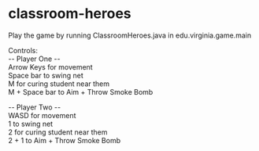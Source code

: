 # classroom-heroes

Play the game by running ClassroomHeroes.java in edu.virginia.game.main

Controls:<br />
-- Player One -- <br />
Arrow Keys for movement<br />
Space bar to swing net<br />
M for curing student near them<br />
M + Space bar to Aim + Throw Smoke Bomb<br />

-- Player Two --<br />
WASD for movement<br />
1 to swing net<br />
2 for curing student near them<br />
2 + 1 to Aim + Throw Smoke Bomb<br />
